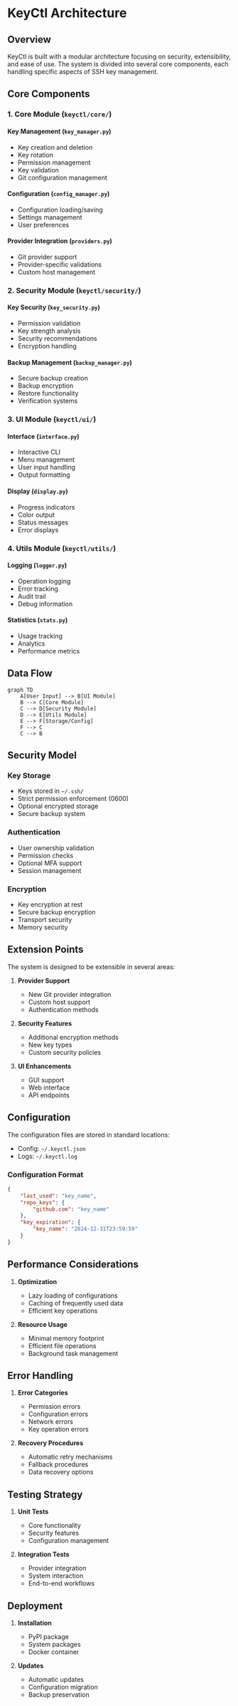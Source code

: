 # KeyCtl Architecture

## Overview

KeyCtl is built with a modular architecture focusing on security, extensibility, and ease of use. The system is divided into several core components, each handling specific aspects of SSH key management.

## Core Components

### 1. Core Module (`keyctl/core/`)

#### Key Management (`key_manager.py`)
- Key creation and deletion
- Key rotation
- Permission management
- Key validation
- Git configuration management

#### Configuration (`config_manager.py`)
- Configuration loading/saving
- Settings management
- User preferences

#### Provider Integration (`providers.py`)
- Git provider support
- Provider-specific validations
- Custom host management

### 2. Security Module (`keyctl/security/`)

#### Key Security (`key_security.py`)
- Permission validation
- Key strength analysis
- Security recommendations
- Encryption handling

#### Backup Management (`backup_manager.py`)
- Secure backup creation
- Backup encryption
- Restore functionality
- Verification systems

### 3. UI Module (`keyctl/ui/`)

#### Interface (`interface.py`)
- Interactive CLI
- Menu management
- User input handling
- Output formatting

#### Display (`display.py`)
- Progress indicators
- Color output
- Status messages
- Error displays

### 4. Utils Module (`keyctl/utils/`)

#### Logging (`logger.py`)
- Operation logging
- Error tracking
- Audit trail
- Debug information

#### Statistics (`stats.py`)
- Usage tracking
- Analytics
- Performance metrics

## Data Flow

```mermaid
graph TD
    A[User Input] --> B[UI Module]
    B --> C[Core Module]
    C --> D[Security Module]
    D --> E[Utils Module]
    E --> F[Storage/Config]
    F --> C
    C --> B
```

## Security Model

### Key Storage
- Keys stored in `~/.ssh/`
- Strict permission enforcement (0600)
- Optional encrypted storage
- Secure backup system

### Authentication
- User ownership validation
- Permission checks
- Optional MFA support
- Session management

### Encryption
- Key encryption at rest
- Secure backup encryption
- Transport security
- Memory security

## Extension Points

The system is designed to be extensible in several areas:

1. **Provider Support**
   - New Git provider integration
   - Custom host support
   - Authentication methods

2. **Security Features**
   - Additional encryption methods
   - New key types
   - Custom security policies

3. **UI Enhancements**
   - GUI support
   - Web interface
   - API endpoints

## Configuration

The configuration files are stored in standard locations:
- Config: `~/.keyctl.json`
- Logs: `~/.keyctl.log`

### Configuration Format
```json
{
    "last_used": "key_name",
    "repo_keys": {
        "github.com": "key_name"
    },
    "key_expiration": {
        "key_name": "2024-12-31T23:59:59"
    }
}
```

## Performance Considerations

1. **Optimization**
   - Lazy loading of configurations
   - Caching of frequently used data
   - Efficient key operations

2. **Resource Usage**
   - Minimal memory footprint
   - Efficient file operations
   - Background task management

## Error Handling

1. **Error Categories**
   - Permission errors
   - Configuration errors
   - Network errors
   - Key operation errors

2. **Recovery Procedures**
   - Automatic retry mechanisms
   - Fallback procedures
   - Data recovery options

## Testing Strategy

1. **Unit Tests**
   - Core functionality
   - Security features
   - Configuration management

2. **Integration Tests**
   - Provider integration
   - System interaction
   - End-to-end workflows

## Deployment

1. **Installation**
   - PyPI package
   - System packages
   - Docker container

2. **Updates**
   - Automatic updates
   - Configuration migration
   - Backup preservation 